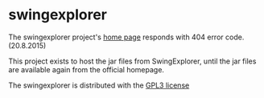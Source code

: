 # swingexplorer

The swingexplorer project's [home page](http://www.swingexplorer.com) responds with 404 error code. (20.8.2015)

This project exists to host the jar files from SwingExplorer, until the jar files are available again from the official homepage.

The swingexplorer is distributed with the [GPL3 license](http://www.gnu.org/licenses/lgpl-3.0.en.html)
